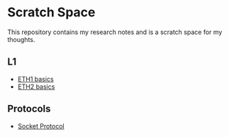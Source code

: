 # Scratch Space

This repository contains my research notes and is a scratch space for my thoughts.

## L1

- [ETH1 basics](eth-basics.md)
- [ETH2 basics](eth-consensus-execution.md)

## Protocols

- [Socket Protocol](socket-dot-tech.md)
